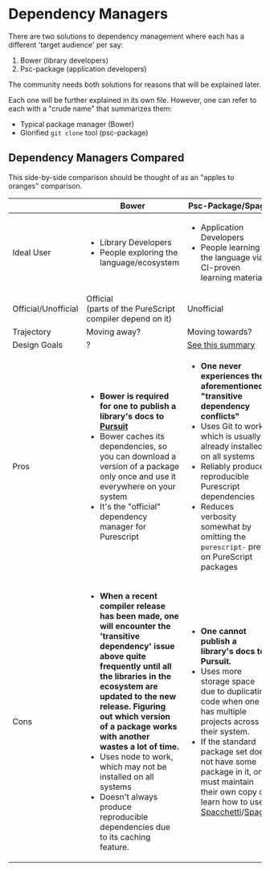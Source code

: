 # Dependency Managers

There are two solutions to dependency management where each has a different 'target audience' per say:
1. Bower (library developers)
2. Psc-package (application developers)

The community needs both solutions for reasons that will be explained later.

Each one will be further explained in its own file. However, one can refer to each with a "crude name" that summarizes them:
- Typical package manager (Bower)
- Glorified `git clone` tool (psc-package)

## Dependency Managers Compared

This side-by-side comparison should be thought of as an "apples to oranges" comparison.

| | Bower | Psc-Package/Spago |
| - | - | - |
| Ideal User | <ul><li>Library Developers</li><li>People exploring the language/ecosystem</li></ol> | <ul><li>Application Developers</li><li>People learning the language via a CI-proven learning material</li></ul> |
| Official/Unofficial | Official<br>(parts of the PureScript compiler depend on it) | Unofficial
| Trajectory | Moving away? | Moving towards?
| Design Goals | ? | [See this summary](https://github.com/purescript/psc-package#design-goals)
| Pros | <ul><li>**Bower is required for one to publish a library's docs to [Pursuit](https://pursuit.purescript.org/)**</li><li>Bower caches its dependencies, so you can download a version of a package only once and use it everywhere on your system</li><li>It's the "official" dependency manager for Purescript</li></ul> | <ul><li>**One never experiences the aforementioned "transitive dependency conflicts"**</li><li>Uses Git to work, which is usually already installed on all systems</li><li>Reliably produces reproducible Purescript dependencies</li><li>Reduces verbosity somewhat by omitting the `purescript-` prefix on PureScript packages</li></ul>
| Cons | <ul><li>**When a recent compiler release has been made, one will encounter the 'transitive dependency' issue above quite frequently until all the libraries in the ecosystem are updated to the new release. Figuring out which version of a package works with another wastes a lot of time.**</li><li>Uses node to work, which may not be installed on all systems</li><li>Doesn't always produce reproducible dependencies due to its caching feature.</li></ul> | <ul><li>**One cannot publish a library's docs to Pursuit.**</li><li>Uses more storage space due to duplicating code when one has multiple projects across their system.</li><li>If the standard package set does not have some package in it, one must maintain their own copy or learn how to use [Spacchetti](https://github.com/spacchetti/spacchetti)/[Spago](https://github.com/spacchetti/spago).</li></ul>

